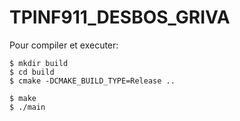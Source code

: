 # TPINF911_DESBOS_GRIVA

Pour compiler et executer:

    $ mkdir build
    $ cd build
    $ cmake -DCMAKE_BUILD_TYPE=Release ..

    $ make
    $ ./main
